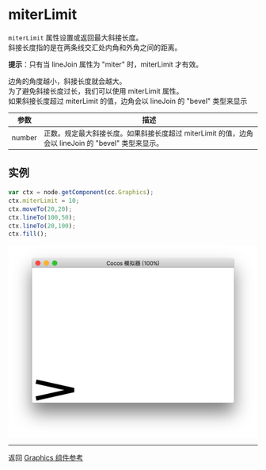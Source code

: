 # miterLimit

`miterLimit` 属性设置或返回最大斜接长度。   
斜接长度指的是在两条线交汇处内角和外角之间的距离。   

**提示**：只有当 lineJoin 属性为 "miter" 时，miterLimit 才有效。

边角的角度越小，斜接长度就会越大。   
为了避免斜接长度过长，我们可以使用 miterLimit 属性。   
如果斜接长度超过 miterLimit 的值，边角会以 lineJoin 的 "bevel" 类型来显示   

| 参数 |   描述
| -------------- | ----------- |
|number | 正数。规定最大斜接长度。如果斜接长度超过 miterLimit 的值，边角会以 lineJoin 的 "bevel" 类型来显示。

## 实例

```javascript
var ctx = node.getComponent(cc.Graphics);
ctx.miterLimit = 10;
ctx.moveTo(20,20);
ctx.lineTo(100,50);
ctx.lineTo(20,100);
ctx.fill();
```

<a href="graphics/miterLimit.png"><img src="graphics/miterLimit.png"></a>


<hr>

返回 [Graphics 组件参考](../../components/graphics.md)
